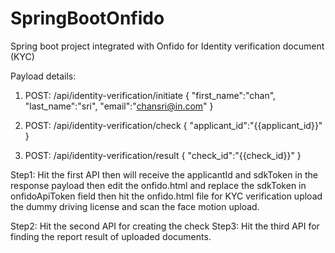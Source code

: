 # SpringBootOnfido
Spring boot project integrated with Onfido for Identity verification document (KYC)

Payload details:
1. POST: /api/identity-verification/initiate
{
    "first_name":"chan",
    "last_name":"sri",
    "email":"chansri@in.com"
}

2. POST: /api/identity-verification/check
{
    "applicant_id":"{{applicant_id}}"
}

3. POST: /api/identity-verification/result
{
    "check_id":"{{check_id}}"
}

Step1: Hit the first API then will receive the applicantId and sdkToken in the response payload then edit the onfido.html and replace the sdkToken in onfidoApiToken field then hit the onfido.html file for KYC verification upload the dummy driving license and scan the face motion upload.

Step2: Hit the second API for creating the check
Step3: Hit the third API for finding the report result of uploaded documents.

